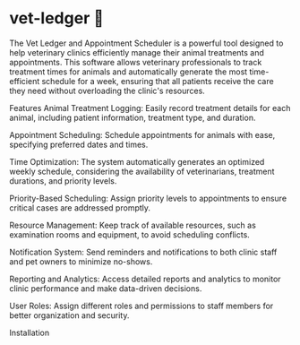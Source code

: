 # vet-ledger 🐾
The Vet Ledger and Appointment Scheduler is a powerful tool designed to help veterinary clinics efficiently manage their animal treatments and appointments. This software allows veterinary professionals to track treatment times for animals and automatically generate the most time-efficient schedule for a week, ensuring that all patients receive the care they need without overloading the clinic's resources.

Features
Animal Treatment Logging: Easily record treatment details for each animal, including patient information, treatment type, and duration.

Appointment Scheduling: Schedule appointments for animals with ease, specifying preferred dates and times.

Time Optimization: The system automatically generates an optimized weekly schedule, considering the availability of veterinarians, treatment durations, and priority levels.

Priority-Based Scheduling: Assign priority levels to appointments to ensure critical cases are addressed promptly.

Resource Management: Keep track of available resources, such as examination rooms and equipment, to avoid scheduling conflicts.

Notification System: Send reminders and notifications to both clinic staff and pet owners to minimize no-shows.

Reporting and Analytics: Access detailed reports and analytics to monitor clinic performance and make data-driven decisions.

User Roles: Assign different roles and permissions to staff members for better organization and security.

Installation
